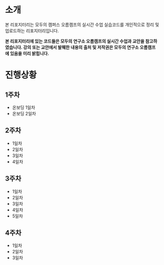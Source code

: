 # 소개

본 리포지터리는 모두의 캠퍼스 오름캠프의 실시간 수업 실습코드를 개인적으로 정리 및 업로드하는 리포지터리입니다.

**본 리포지터리에 있는 코드들은 모두의 연구소 오름캠프의 실시간 수업과 교안을 참고하였습니다. 강의 또는 교안에서 발췌한 내용의 출처 및 저작권은 모두의 연구소 오름캠프에 있음을 미리 밝힙니다.**

# 진행상황

## 1주차
- 온보딩 1일차
- 온보딩 2일차

## 2주차
- 1일차 
- 2일차
- 3일차
- 4일차

## 3주차
- 1일차
- 2일차
- 3일차
- 4일차
- 5일차

## 4주차
- 1일차
- 2일차
- 3일차
